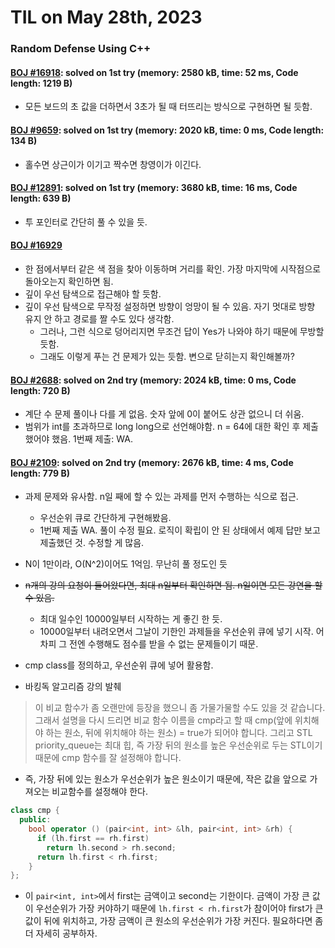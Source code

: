 # **TIL on May 28th, 2023**

### Random Defense Using C++
#### [BOJ #16918](/Problem%20Solving/boj/random%20defense/16918-05-28-2023.cpp): solved on 1st try (memory: 2580 kB, time: 52 ms, Code length: 1219 B)
* 모든 보드의 초 값을 더하면서 3초가 될 때 터뜨리는 방식으로 구현하면 될 듯함.


#### [BOJ #9659](/Problem%20Solving/boj/random%20defense/9659-05-28-2023.cpp): solved on 1st try (memory: 2020 kB, time: 0 ms, Code length: 134 B)
* 홀수면 상근이가 이기고 짝수면 창영이가 이긴다.


#### [BOJ #12891](/Problem%20Solving/boj/random%20defense/12891-05-28-2023.cpp): solved on 1st try (memory: 3680 kB, time: 16 ms, Code length: 639 B)
* 투 포인터로 간단히 풀 수 있을 듯.


#### [BOJ #16929](/Problem%20Solving/boj/random%20defense/16929-05-28-2023.cpp)
* 한 점에서부터 같은 색 점을 찾아 이동하며 거리를 확인. 가장 마지막에 시작점으로 돌아오는지 확인하면 됨.
* 깊이 우선 탐색으로 접근해야 할 듯함.
* 깊이 우선 탐색으로 무작정 설정하면 방향이 엉망이 될 수 있음. 자기 멋대로 방향 유지 안 하고 경로를 짤 수도 있다 생각함.
  - 그러나, 그런 식으로 덩어리지면 무조건 답이 Yes가 나와야 하기 때문에 무방할 듯함.
  - 그래도 이렇게 푸는 건 문제가 있는 듯함. 변으로 닫히는지 확인해볼까?

#### [BOJ #2688](/Problem%20Solving/boj/random%20defense/2688-05-28-2023.cpp): solved on 2nd try (memory: 2024 kB, time: 0 ms, Code length: 720 B)
* 계단 수 문제 풀이나 다를 게 없음. 숫자 앞에 0이 붙어도 상관 없으니 더 쉬움.
* 범위가 int를 초과하므로 long long으로 선언해야함. n = 64에 대한 확인 후 제출했어야 했음. 1번째 제출: WA.

#### [BOJ #2109](/Problem%20Solving/boj/random%20defense/2109-05-28-2023.cpp): solved on 2nd try (memory: 2676 kB, time: 4 ms, Code length: 779 B)
* 과제 문제와 유사함. n일 째에 할 수 있는 과제를 먼저 수행하는 식으로 접근.
  - 우선순위 큐로 간단하게 구현해봤음.
  - 1번째 제출 WA. 풀이 수정 필요. 로직이 확립이 안 된 상태에서 예제 답만 보고 제출했던 것. 수정할 게 많음.
* N이 1만이라, O(N^2)이어도 1억임. 무난히 풀 정도인 듯

* ~~n개의 강의 요청이 들어왔다면, 최대 n일부터 확인하면 됨. n일이면 모든 강연을 할 수 있음.~~
  - 최대 일수인 10000일부터 시작하는 게 좋긴 한 듯.
  - 10000일부터 내려오면서 그날이 기한인 과제들을 우선순위 큐에 넣기 시작. 어차피 그 전엔 수행해도 점수를 받을 수 없는 문제들이기 때문.

* cmp class를 정의하고, 우선순위 큐에 넣어 활용함.

* 바킹독 알고리즘 강의 발췌

> 이 비교 함수가 좀 오랜만에 등장을 했으니 좀 가물가물할 수도 있을 것 같습니다. 그래서 설명을 다시 드리면 비교 함수 이름을 cmp라고 할 때 cmp(앞에 위치해야 하는 원소, 뒤에 위치해야 하는 원소) = true가 되어야 합니다. 그리고 STL priority_queue는 최대 힙, 즉 가장 뒤의 원소를 높은 우선순위로 두는 STL이기 때문에 cmp 함수를 잘 설정해야 합니다.

  - 즉, 가장 뒤에 있는 원소가 우선순위가 높은 원소이기 때문에, 작은 값을 앞으로 가져오는 비교함수를 설정해야 한다.

```cpp
class cmp {
  public:
    bool operator () (pair<int, int> &lh, pair<int, int> &rh) {
      if (lh.first == rh.first)
        return lh.second > rh.second;
      return lh.first < rh.first;
    }
};
```
  - 이 `pair<int, int>`에서 first는 금액이고 second는 기한이다. 금액이 가장 큰 값이 우선순위가 가장 커야하기 때문에 `lh.first < rh.first`가 참이어야 first가 큰 값이 뒤에 위치하고, 가장 금액이 큰 원소의 우선순위가 가장 커진다. 필요하다면 좀 더 자세히 공부하자.